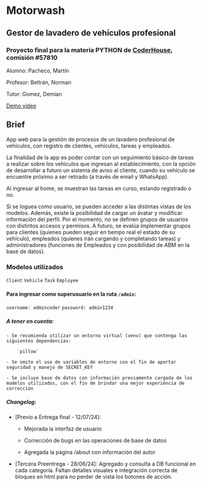 # Motorwash

## Gestor de lavadero de vehículos profesional

### Proyecto final para la materia PYTHON de [CoderHouse](https://www.coderhouse.com), comisión #57810

Alumno: Pacheco, Martín

Profesor: Beltrán, Norman

Tutor: Gomez, Demian

[Demo video](https://youtu.be/UX0RG3PpmOw)

## Brief

App web para la gestión de procesos de un lavadero profesional de vehículos, con registro de clientes, vehículos, tareas y empleados.

La finalidad de la app es poder contar con un seguimiento básico de tareas a realizar sobre los vehículos que ingresan al establecimiento, con la opción de desarrollar a futuro un sistema de aviso al cliente, cuando su vehículo se encuentre próximo a ser retirado (a través de email y WhatsApp).

Al ingresar al home, se muestran las tareas en curso, estando registrado o no.

Si se loguea como usuario, se pueden acceder a las distintas vistas de los modelos. Además, existe la posibilidad de cargar un ávatar y modificar información del perfil. Por el momento, no se definen grupos de usuarios con distintos accesos y permisos. A futuro, se evalúa implementar grupos para clientes (quienes pueden seguir en tiempo real el estado de su vehículo), empleados (quienes irán cargando y completando tareas) y administradores (funciones de Empleados y con posibilidad de ABM en la base de datos).

### Modelos utilizados

`Client`
`Vehicle`
`Task`
`Employee`

#### Para ingresar como superusuario en la ruta `/admin`:

`username: admincoder`
`password: admin1234`

##### A tener en cuenta:

    - Se recomienda utilizar un entorno virtual (venv) que contenga las siguientes dependencias:

        `pillow`

    - Se omite el uso de variables de entorno con el fin de aportar seguridad y manejo de SECRET_KEY

    - Se incluye base de datos con información previamente cargada de los modelos utilizados, con el fin de brindar una mejor experiencia de corrección

##### Changelog:

-   [Previo a Entrega final - 12/07/24]:

    -   Mejorada la interfaz de usuario

    -   Corrección de bugs en las operaciones de base de datos

    -   Agregada la página /about con información del autor

-   [Tercera Preentrega - 28/06/24]: Agregado y consulta a DB funcional en cada categoría. Faltan detalles visuales e integración correcta de bloques en html para no perder de vista los botones de acción.
